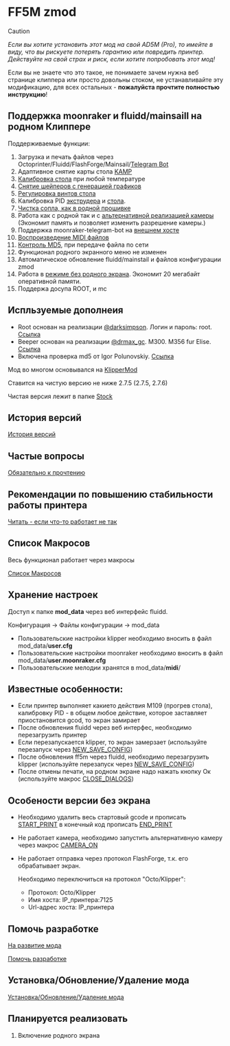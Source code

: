 # FF5M zmod

> [!CAUTION]
> *Если вы хотите установить этот мод на свой AD5M (Pro), то имейте в виду, что вы рискуете потерять гарантию или повредить принтер. Действуйте на свой страх и риск, если хотите попробовать этот мод!*
> 
> Если вы не знаете что это такое, не понимаете зачем нужна веб странице клиппера или просто довольны стоком, не устанавливайте эту модификацию, для всех остальных - **пожалуйста прочтите полностью инструкцию**! 

## Поддержка moonraker и fluidd/mainsaill на родном Клиппере
Поддерживаемые функции:
1. Загрузка и печать файлов через Octoprinter/Fluidd/FlashForge/Mainsail/[Telegram Bot](https://github.com/ghzserg/zmod/wiki/Macros#telegram-bot)
2. Адаптивное снятие карты стола [KAMP](https://github.com/ghzserg/zmod/wiki/Macros#kamp)
3. [Калибровка стола](https://github.com/ghzserg/zmod/wiki/Macros#auto_full_bed_level) при любой температуре
4. [Снятие шейперов c генерацией графиков](https://github.com/ghzserg/zmod/wiki/Macros#zshaper)
5. [Регулировка винтов стола](https://github.com/ghzserg/zmod/wiki/Macros#bed_level_screws_tune)
6. Калибровка PID [экструдера](https://github.com/ghzserg/zmod/wiki/Macros#pid_tune_extruder) и [стола](https://github.com/ghzserg/zmod/wiki/Macros#pid_tune_bed).
7. [Чистка сопла, как в родной прошивке](https://github.com/ghzserg/zmod/wiki/Macros#clear_noize)
8. Работа как с родной так и с [альтернативной реализацией камеры](https://github.com/ghzserg/zmod/wiki/Macros#camera_on) (Экономит память и позволяет изменить разрешение камеры.)
9. Поддержка moonraker-telegram-bot на [внешнем хосте](https://github.com/ghzserg/zmod/wiki/Macros#telegram-bot)
10. [Воспроизведение MIDI файлов](https://github.com/ghzserg/zmod/wiki/Macros#play_midi)
11. [Контроль MD5](https://github.com/ghzserg/zmod/wiki/Macros#check_md5), при передаче файла по сети 
12. Функционал родного экранного меню не изменен
13. Автоматическое обновление fluidd/mainstail и файлов конфигурации zmod
14. Работа в [режиме без родного экрана](https://github.com/ghzserg/zmod/wiki/Macros#display_off). Экономит 20 мегабайт оперативной памяти.
15. Поддержа досупа ROOT, и mc

## Испльзуемые дополнеия

- Root основан на реализации [@darksimpson](https://t.me/darksimpson). Логин и пароль: root. [Ссылка](https://t.me/c/2000598629/12695/186253)
- Beeper основан на реализации [@drmax_gc](https://t.me/drmax_gc). M300. M356 fur Elise. [Ссылка](https://t.me/FF_5M_5M_Pro/1/333800)
- Включена проверка md5 от Igor Polunovskiy. [Ссылка](https://t.me/FF_5M_5M_Pro/12695/272417)

Мод во многом основывался на [KlipperMod](https://github.com/xblax/flashforge_ad5m_klipper_mod/)

Ставится на чистую версию не ниже 2.7.5 (2.7.5, 2.7.6)

Чистая версия лежит в папке [Stock](https://github.com/ghzserg/zmod/tree/main/Stock)

## История версий
[История версий](https://github.com/ghzserg/zmod/wiki/Changelog)

## Частые вопросы

[Обязательно к прочтению](https://github.com/ghzserg/zmod/wiki/FAQ)

## Рекомендации по повышению стабильности работы принтера

[Читать - если что-то работает не так](https://github.com/ghzserg/zmod/wiki/Recomendations)

## Список Макросов

Весь функционал работает через макросы

[Список Макросов](https://github.com/ghzserg/zmod/wiki/Macros)

## Хранение настроек
Доступ к папке **mod_data** через веб интерфейс fluidd. 

Конфигурация -> Файлы конфигурации -> mod_data

- Пользовательские настройки klipper необходимо вносить в файл mod_data/**user.cfg**
- Пользовательские настройки moonraker необходимо вносить в файл mod_data/**user.moonraker.cfg**
- Пользовательские мелодии хранятся в mod_data/**midi**/

## Известные особенности:
- Если принтер выполняет какието действия M109 (прогрев стола), калибровку PID - в общем любое  действие, которое заставляет приостановится gcod, то экран замирает
- После обновления fluidd через веб интерфес, необходимо перезагрузить принтер
- Если перезапускается klipper, то экран замерзает (используйте перезапуск через [NEW_SAVE_CONFIG](https://github.com/ghzserg/zmod/wiki/Macros#new_save_config))
- После обновления ff5m через fluidd, необходимо перезагрузить klipper (используйте перезапуск через [NEW_SAVE_CONFIG](https://github.com/ghzserg/zmod/wiki/Macros#new_save_config))
- После отмены печати, на родном экране надо нажать кнопку Ок (используйте макрос [CLOSE_DIALOGS](https://github.com/ghzserg/zmod/wiki/Macros#close_dialogs))

## Особености версии без экрана
- Необходимо удалить весь стартовый gcode и прописать [START_PRINT](https://github.com/ghzserg/zmod/wiki/Macros#start_print) в конечный код прописать [END_PRINT](https://github.com/ghzserg/zmod/wiki/Macros#end_print)
- Не работает камера, необходимо запустить альтернативную камеру через макрос [CAMERA_ON](https://github.com/ghzserg/zmod/wiki/Macros#camera_on)
- Не работает отправка через протокол FlashForge, т.к. его обрабатывает экран.

  Необходимо переключиться на протокол "Octo/Klipper":
  - Протокол: Octo/Klipper
  - Имя хоста: IP_принтера:7125
  - Url-адрес хоста: IP_принтера
 
## Помочь разработке

[На развитие мода](https://www.donationalerts.com/r/zmod_ghzserg)

[Помочь разработке](https://www.tbank.ru/cf/678bsVWum2K)

## Установка/Обновление/Удаление мода

[Установка/Обновление/Удаление мода](https://github.com/ghzserg/zmod/wiki/Setup)

## Планируется реализовать

1. Включение родного экрана
